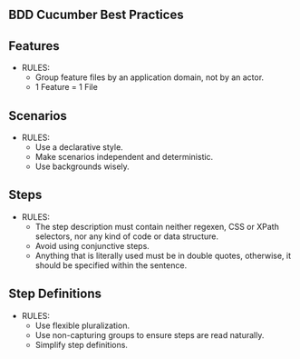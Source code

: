 BDD Cucumber Best Practices
------------------------------
## Features
- RULES:
    - Group feature files by an application domain, not by an actor.
    - 1 Feature = 1 File

## Scenarios
- RULES:
    - Use a declarative style.
    - Make scenarios independent and deterministic.
    - Use backgrounds wisely.
## Steps
- RULES:
    - The step description must contain neither regexen, CSS or XPath selectors, nor any kind of code or data structure.
    - Avoid using conjunctive steps.
    - Anything that is literally used must be in double quotes, otherwise, it should be specified within the sentence.
## Step Definitions
- RULES:
    - Use flexible pluralization.
    - Use non-capturing groups to ensure steps are read naturally.
    - Simplify step definitions.